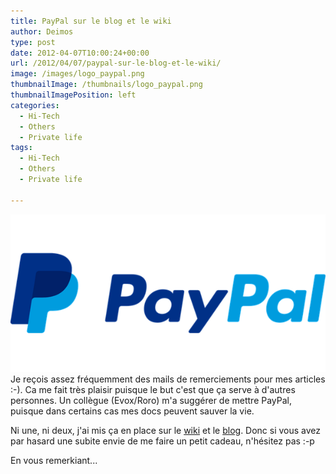 ```yaml
---
title: PayPal sur le blog et le wiki
author: Deimos
type: post
date: 2012-04-07T10:00:24+00:00
url: /2012/04/07/paypal-sur-le-blog-et-le-wiki/
image: /images/logo_paypal.png
thumbnailImage: /thumbnails/logo_paypal.png
thumbnailImagePosition: left
categories:
  - Hi-Tech
  - Others
  - Private life
tags:
  - Hi-Tech
  - Others
  - Private life

---
```

![PayPal_logo_150x65](/images/logo_paypal.png)
Je reçois assez fréquemment des mails de remerciements pour mes articles :-). Ca me fait très plaisir puisque le but c'est que ça serve à d'autres personnes. Un collègue (Evox/Roro) m'a suggérer de mettre PayPal, puisque dans certains cas mes docs peuvent sauver la vie.

Ni une, ni deux, j'ai mis ça en place sur le [wiki](http://wiki.deimos.fr) et le [blog](http://blog.deimos.fr). Donc si vous avez par hasard une subite envie de me faire un petit cadeau, n'hésitez pas :-p

En vous remerkiant...